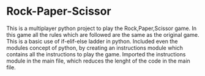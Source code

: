 # Rock-Paper-Scissor
This is a multiplayer python project to play the Rock,Paper,Scissor game.
In this game all the rules which are  followed are the same as the original game.
This is a basic use of if-elif-else ladder in python.
Included even the modules concept of python, by creating an instructions module which contains all the instructions to play the game.
Imported the instructions module in the main file, which reduces the lenght of the code in the main file.
